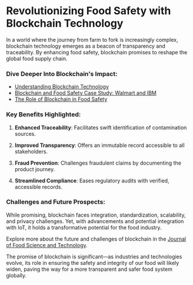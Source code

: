 # Revolutionizing Food Safety with Blockchain Technology

In a world where the journey from farm to fork is increasingly complex, blockchain technology emerges as a beacon of transparency and traceability. By enhancing food safety, blockchain promises to reshape the global food supply chain.

### Dive Deeper Into Blockchain's Impact:

- [Understanding Blockchain Technology](https://www.ibm.com/blockchain/what-is-blockchain)
- [Blockchain and Food Safety Case Study: Walmart and IBM](https://www.ibm.com/blogs/blockchain/2019/04/how-walmart-and-others-are-pushing-a-faster-food-safety-revolution-with-blockchain/)
- [The Role of Blockchain in Food Safety](https://www.foodsafetymagazine.com/magazine-archive1/octobernovember-2020/blockchain-technology-fostering-food-safety-through-digital-traceability/)

### Key Benefits Highlighted:

1. **Enhanced Traceability**: Facilitates swift identification of contamination sources.

2. **Improved Transparency**: Offers an immutable record accessible to all stakeholders.

3. **Fraud Prevention**: Challenges fraudulent claims by documenting the product journey.

4. **Streamlined Compliance**: Eases regulatory audits with verified, accessible records.

### Challenges and Future Prospects:

While promising, blockchain faces integration, standardization, scalability, and privacy challenges. Yet, with advancements and potential integration with IoT, it holds a transformative potential for the food industry.

Explore more about the future and challenges of blockchain in the [Journal of Food Science and Technology](https://link.springer.com/article/10.1007/s13197-021-05084-6).

The promise of blockchain is significant—as industries and technologies evolve, its role in ensuring the safety and integrity of our food will likely widen, paving the way for a more transparent and safer food system globally.